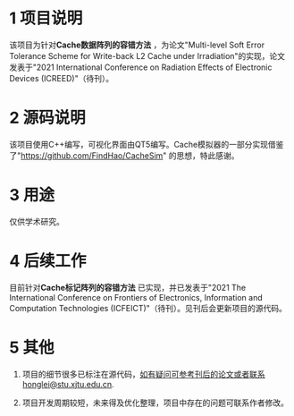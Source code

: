 # 1 项目说明

该项目为针对**Cache数据阵列的容错方法** ，为论文"Multi-level Soft Error Tolerance Scheme for Write-back L2 Cache under Irradiation"的实现，论文发表于"2021 International Conference on Radiation Effects of Electronic Devices (ICREED)"（待刊）。

# 2 源码说明

该项目使用C++编写，可视化界面由QT5编写。Cache模拟器的一部分实现借鉴了"https://github.com/FindHao/CacheSim" 的思想，特此感谢。

# 3 用途

仅供学术研究。

# 4 后续工作

目前针对**Cache标记阵列的容错方法** 已实现，并已发表于"2021 The International Conference on Frontiers of Electronics, Information and Computation Technologies (ICFEICT)"（待刊）。见刊后会更新项目的源代码。

# 5 其他

1. 项目的细节很多已标注在源代码，如有疑问可参考刊后的论文或者联系honglei@stu.xjtu.edu.cn.

2. 项目开发周期较短，未来得及优化整理，项目中存在的问题可联系作者修改。